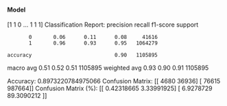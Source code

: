 #### Model
[1 1 0 ... 1 1 1]
Classification Report:
              precision    recall  f1-score   support

           0       0.06      0.11      0.08     41616
           1       0.96      0.93      0.95   1064279

    accuracy                           0.90   1105895
   macro avg       0.51      0.52      0.51   1105895
weighted avg       0.93      0.90      0.91   1105895

Accuracy: 0.8973220784975066
Confusion Matrix:
[[  4680  36936]
 [ 76615 987664]]
Confusion Matrix (%):
[[ 0.42318665  3.33991925]
 [ 6.9278729  89.3090212 ]]
